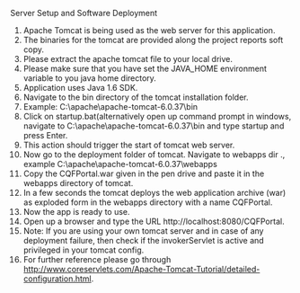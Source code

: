 Server Setup and Software Deployment

1. Apache Tomcat is being used as the web server for this application.
2. The binaries for the tomcat are provided along the project reports soft copy.
3. Please extract the apache tomcat file to your local drive.
4. Please make sure that you have set the JAVA_HOME environment variable to you java home directory.
5. Application uses Java 1.6 SDK.
6. Navigate to the bin directory of the tomcat installation folder.
7. Example: C:\apache\apache-tomcat-6.0.37\bin
8. Click on startup.bat(alternatively open up command prompt in windows, navigate to C:\apache\apache-tomcat-6.0.37\bin and type startup and press Enter.
9. This action should trigger the start of tomcat web server.
10. Now go to the deployment folder of tomcat. Navigate to webapps dir ., example C:\apache\apache-tomcat-6.0.37\webapps
11. Copy the CQFPortal.war given in the pen drive and paste it in the webapps directory of tomcat.
12. In a few seconds the tomcat deploys the web application archive (war) as exploded form in the webapps directory with a name CQFPortal.
13. Now the app is ready to use.
14. Open up a browser and type the URL http://localhost:8080/CQFPortal.
15. Note: If you are using your own tomcat server and in case of any deployment failure, then check if the invokerServlet is active and privileged in your tomcat config.
16. For further reference please go through http://www.coreservlets.com/Apache-Tomcat-Tutorial/detailed-configuration.html.
